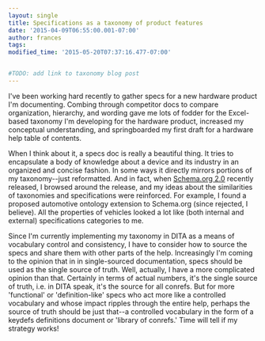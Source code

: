 ```yaml
---
layout: single
title: Specifications as a taxonomy of product features
date: '2015-04-09T06:55:00.001-07:00'
author: frances
tags: 
modified_time: '2015-05-20T07:37:16.477-07:00'


#TODO: add link to taxonomy blog post
---
```



I've been working hard  recently to gather specs for a new hardware product 
I'm documenting. Combing through competitor docs to compare organization, 
hierarchy, and wording gave me lots of fodder for the Excel-based 
taxonomy I'm developing for the hardware product, 
increased my conceptual understanding, and springboarded my first draft for a 
hardware help table of contents. 

When I think about it, a specs doc is really a beautiful thing. It tries to 
encapsulate a body of knowledge about a device and its industry in an 
organized and concise fashion. In some ways it directly mirrors portions of my 
taxonomy--just reformatted. And in fact, when [Schema.org 
2.0](http://blog.schema.org/) recently released, I browsed around the release, 
and my ideas about the similarities of taxonomies and specifications were 
reinforced. For example, I found a proposed automotive 
ontology
extension to Schema.org (since rejected, I believe). All the properties of vehicles looked a lot like 
(both internal and external) specifications categories to me.




Since I'm currently implementing my taxonomy in DITA as a means of vocabulary 
control and consistency, I have to consider how to source the specs and share 
them with other parts of the help. Increasingly I'm coming to the opinion that 
in in single-sourced documentation, specs should be used as the single source 
of truth. Well, actually, I have a more complicated opinion than that. 
Certainly in terms of actual numbers, it's the single source of truth, i.e. in 
DITA speak, it's the source for all conrefs. But for more 'functional' or 
'definition-like' specs who act more like a controlled vocabulary and whose 
impact ripples through the entire help, perhaps the source of truth should be 
just that--a controlled vocabulary in the form of a keydefs definitions 
document or 'library of conrefs.' Time will tell if my strategy works! 